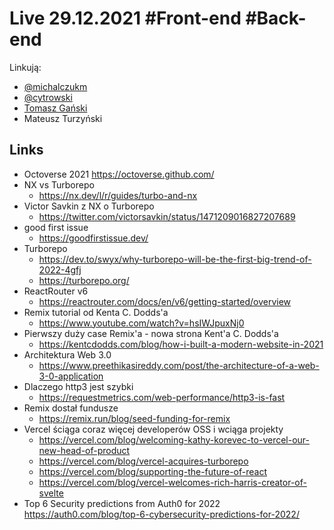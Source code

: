 # Live 29.12.2021 #Front-end #Back-end

Linkują:

- [@michalczukm](https://twitter.com/michalczukm)
- [@cytrowski](https://twitter.com/cytrowski)
- [Tomasz Gański](https://www.linkedin.com/in/tomaszganski)
- Mateusz Turzyński

## Links

- Octoverse 2021
  https://octoverse.github.com/
- NX vs Turborepo
  - https://nx.dev/l/r/guides/turbo-and-nx
- Victor Savkin z NX o Turborepo
  - https://twitter.com/victorsavkin/status/1471209016827207689
- good first issue
  - https://goodfirstissue.dev/
- Turborepo
  - https://dev.to/swyx/why-turborepo-will-be-the-first-big-trend-of-2022-4gfj
  - https://turborepo.org/
- ReactRouter v6
  - https://reactrouter.com/docs/en/v6/getting-started/overview
- Remix tutorial od Kenta C. Dodds'a
  - https://www.youtube.com/watch?v=hsIWJpuxNj0
- Pierwszy duży case Remix'a - nowa strona Kent'a C. Dodds'a
  - https://kentcdodds.com/blog/how-i-built-a-modern-website-in-2021
- Architektura Web 3.0
  - https://www.preethikasireddy.com/post/the-architecture-of-a-web-3-0-application
- Dlaczego http3 jest szybki
  - https://requestmetrics.com/web-performance/http3-is-fast
- Remix dostał fundusze
  - https://remix.run/blog/seed-funding-for-remix
- Vercel ściąga coraz więcej developerów OSS i wciąga projekty
  - https://vercel.com/blog/welcoming-kathy-korevec-to-vercel-our-new-head-of-product
  - https://vercel.com/blog/vercel-acquires-turborepo
  - https://vercel.com/blog/supporting-the-future-of-react
  - https://vercel.com/blog/vercel-welcomes-rich-harris-creator-of-svelte
- Top 6 Security predictions from Auth0 for 2022
  https://auth0.com/blog/top-6-cybersecurity-predictions-for-2022/
